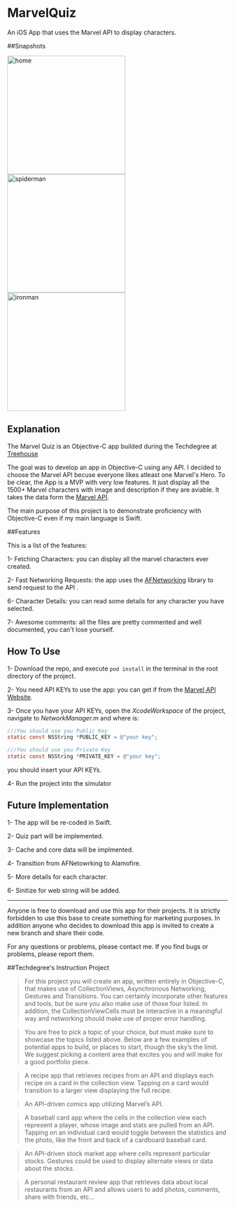 # MarvelQuiz
An iOS App that uses the Marvel API to display characters.

##Snapshots

<img width="270" alt="home" src="https://cloud.githubusercontent.com/assets/11211914/20346506/a742977a-abfc-11e6-9569-f9aade23518a.png">
<img width="270" alt="spiderman" src="https://cloud.githubusercontent.com/assets/11211914/20346505/a741d5a6-abfc-11e6-8be8-76fcada30adf.gif">
<img width="270" alt="ironman" src="https://cloud.githubusercontent.com/assets/11211914/20346507/a746c32c-abfc-11e6-8595-cacea4d3b9c2.gif">

## Explanation
The Marvel Quiz is an Objective-C app builded during the Techdegree at <a href="https://teamtreehouse.com">Treehouse</a>

The goal was to develop an app in Objective-C using any API. I decided to choose the Marvel API becuse everyone likes atleast one Marvel's Hero.
To be clear, the App is a MVP with very low features. It just display all the 1500+ Marvel characters with image and description if they are aviable.
It takes the data form the <a href="https://developer.marvel.com">Marvel API</a>.

The main purpose of this project is to demonstrate proficiency with Objective-C even if my main language is Swift.


##Features

This is a list of the features:

1- Fetching Characters: you can display all the marvel characters ever created.

2- Fast Networking Requests: the app uses the <a href="https://developer.marvel.com">AFNetworking</a> library to send request to the API .

6- Character Details: you can read some details for any character you have selected.

7- Awesome comments: all the files are pretty commented and well documented, you can't lose yourself.

## How To Use

1- Download the repo, and execute `pod install` in the terminal in the root directory of the project.

2- You need API KEYs to use the app: you can get if from the <a href="https://developer.marvel.com">Marvel API Website</a>.

3- Once you have your API KEYs, open the *XcodeWorkspace* of the project, navigate to *NetworkManager.m* and where is:
```objective-c
///You should use you Public Key
static const NSString *PUBLIC_KEY = @"your key";

///You should use you Private Key
static const NSString *PRIVATE_KEY = @"your key";
```
you should insert your API KEYs.

4- Run the project into the simulator

## Future Implementation

1- The app will be re-coded in Swift.

2- Quiz part will be implemented.

3- Cache and core data will be implmented.

4- Transition from AFNetowrking to Alamofire.

5- More details for each character.

6- Sinitize for web string will be added.

-----

Anyone is free to download and use this app for their projects.
It is strictly forbidden to use this base to create something for marketing purposes.
In addition anyone who decides to download this app is invited to create a new branch and share their code.

For any questions or problems, please contact me.
If you find bugs or problems, please report them.

##Techdegree's Instruction Project

>For this project you will create an app, written entirely in Objective-C, that makes use of CollectionViews, Asynchronous Networking, Gestures and Transitions. You can certainly incorporate other features and tools, but be sure you also make use of those four listed. In addition, the CollectionViewCells must be interactive in a meaningful way and networking should make use of proper error handling.

>You are free to pick a topic of your choice, but must make sure to showcase the topics listed above. Below are a few examples of potential apps to build, or places to start, though the sky’s the limit. We suggest picking a content area that excites you and will make for a good portfolio piece.

>A recipe app that retrieves recipes from an API and displays each recipe on a card in the collection view. Tapping on a card would transition to a larger view displaying the full recipe.

>An API-driven comics app utilizing Marvel’s API.

>A baseball card app where the cells in the collection view each represent a player, whose image and stats are pulled from an API. Tapping on an individual card would toggle between the statistics and the photo, like the front and back of a cardboard baseball card.

>An API-driven stock market app where cells represent particular stocks. Gestures could be used to display alternate views or data about the stocks.

>A personal restaurant review app that retrieves data about local restaurants from an API and allows users to add photos, comments, share with friends, etc...
